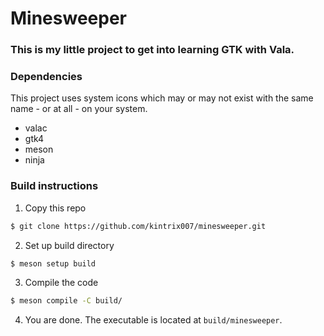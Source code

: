 # Minesweeper

### This is my little project to get into learning GTK with Vala.

### Dependencies

This project uses system icons which may or may not exist with the same name - or at all - on your system.

- valac
- gtk4
- meson
- ninja

### Build instructions

1. Copy this repo
```sh
$ git clone https://github.com/kintrix007/minesweeper.git
```
2. Set up build directory
```sh
$ meson setup build
```
3. Compile the code
```sh
$ meson compile -C build/
```
4. You are done. The executable is located at `build/minesweeper`.
